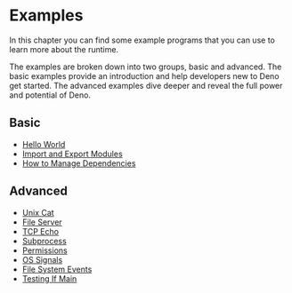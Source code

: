 # Examples

In this chapter you can find some example programs that you can use to learn
more about the runtime.

The examples are broken down into two groups, basic and advanced. The basic
examples provide an introduction and help developers new to Deno get started.
The advanced examples dive deeper and reveal the full power and potential of
Deno.

## Basic

- [Hello World](./examples/hello_world)
- [Import and Export Modules](./examples/import_export)
- [How to Manage Dependencies](./examples/manage_dependencies)

## Advanced

- [Unix Cat](./examples/unix_cat)
- [File Server](./examples/file_server)
- [TCP Echo](./examples/tcp_echo)
- [Subprocess](./examples/subprocess)
- [Permissions](./examples/permissions)
- [OS Signals](./examples/os_signals)
- [File System Events](./examples/file_system_events)
- [Testing If Main](./examples/testing_if_main)

